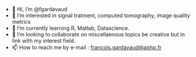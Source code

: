 - 👋 Hi, I’m @fgardavaud
- 👀 I’m interested in signal tratment, computed tomography, image quality metrics
- 🌱 I’m currently learning R, Matlab, Datascience.
- 💞️ I’m looking to collaborate on miscellaenous topics be creative but in link with my interest field.
- 📫 How to reach me by e-mail : francois.gardavaud@aphp.fr

<!---
fgardavaud/fgardavaud is a ✨ special ✨ repository because its `README.md` (this file) appears on your GitHub profile.
You can click the Preview link to take a look at your changes.
--->
